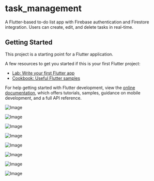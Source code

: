 # task_management

A Flutter-based to-do list app with Firebase authentication and Firestore integration. Users can create, edit, and delete tasks in real-time.

## Getting Started

This project is a starting point for a Flutter application.

A few resources to get you started if this is your first Flutter project:

- [Lab: Write your first Flutter app](https://docs.flutter.dev/get-started/codelab)
- [Cookbook: Useful Flutter samples](https://docs.flutter.dev/cookbook)

For help getting started with Flutter development, view the
[online documentation](https://docs.flutter.dev/), which offers tutorials,
samples, guidance on mobile development, and a full API reference.

![Image](https://github.com/user-attachments/assets/1639320c-b9e8-45fc-b752-c90c9958bba2)

![Image](https://github.com/user-attachments/assets/8b94476f-72d7-4066-a1fe-f523fde38431)

![Image](https://github.com/user-attachments/assets/2ac902da-7aba-4fec-8285-46907e7cc074)

![Image](https://github.com/user-attachments/assets/330e2474-2b6c-4f73-b860-353cbeff94f7)

![Image](https://github.com/user-attachments/assets/52ba07b1-d04e-44b4-b3d6-adfd5f11dc03)

![Image](https://github.com/user-attachments/assets/05eefd70-a96b-43dc-bb62-b71ec31046ae)

![Image](https://github.com/user-attachments/assets/9525bf8a-f5e4-415f-adaf-c160e71b685c)

![Image](https://github.com/user-attachments/assets/d8fe7dae-6596-4fc2-b1df-396fa6e5e350)
